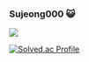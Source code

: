 ### Sujeong000 😺

<a href="https://codeforces.com/profile/babeeboo2000" target="_blank"><img src="https://img.shields.io/badge/Codeforces-1F8ACB?style=flat-square&logo=codeforces&logoColor=white"/></a>


[![Solved.ac Profile](http://mazassumnida.wtf/api/v2/generate_badge?boj=babeeboo2000)](https://solved.ac/babeeboo2000/)
